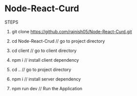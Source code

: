 # Node-React-Curd


STEPS

1) git clone https://github.com/rajnish05/Node-React-Curd.git

2) cd Node-React-Crud // go to project directory

3) cd client // go to client directory

4) npm i // install client dependency

5) cd .. // go to project directory

6) npm i // install server dependency

7) npm run dev // Run the Application
